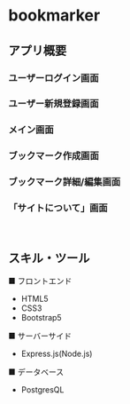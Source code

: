 # bookmarker

## アプリ概要
### ユーザーログイン画面
### ユーザー新規登録画面
### メイン画面
### ブックマーク作成画面
### ブックマーク詳細/編集画面
### 「サイトについて」画面

<br>

## スキル・ツール
■ フロントエンド
- HTML5
- CSS3
- Bootstrap5

■ サーバーサイド
- Express.js(Node.js)

■ データベース
- PostgresQL
